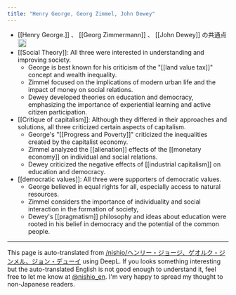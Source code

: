 ```yaml
---
title: "Henry George, Georg Zimmel, John Dewey"
---
```


- [[Henry George.]] 、 [[Georg Zimmermann]] 、 [[John Dewey]] の共通点<img src='https://scrapbox.io/api/pages/nishio-en/gpt-4/icon' alt='gpt-4.icon' height="19.5"/>
- [[Social Theory]]: All three were interested in understanding and improving society.
    - George is best known for his criticism of the "[[land value tax]]" concept and wealth inequality.
    - Zimmel focused on the implications of modern urban life and the impact of money on social relations.
    - Dewey developed theories on education and democracy, emphasizing the importance of experiential learning and active citizen participation.
- [[Critique of capitalism]]: Although they differed in their approaches and solutions, all three criticized certain aspects of capitalism.
    - George's "[[Progress and Poverty]]" criticized the inequalities created by the capitalist economy.
    - Zimmel analyzed the [[alienation]] effects of the [[monetary economy]] on individual and social relations.
    - Dewey criticized the negative effects of [[industrial capitalism]] on education and democracy.
- [[democratic values]]: All three were supporters of democratic values.
    - George believed in equal rights for all, especially access to natural resources.
    - Zimmel considers the importance of individuality and social interaction in the formation of society,
    - Dewey's [[pragmatism]] philosophy and ideas about education were rooted in his belief in democracy and the potential of the common people.

---
This page is auto-translated from [/nishio/ヘンリー・ジョージ、ゲオルク・ジンメル、ジョン・デューイ](https://scrapbox.io/nishio/ヘンリー・ジョージ、ゲオルク・ジンメル、ジョン・デューイ) using DeepL. If you looks something interesting but the auto-translated English is not good enough to understand it, feel free to let me know at [@nishio_en](https://twitter.com/nishio_en). I'm very happy to spread my thought to non-Japanese readers.